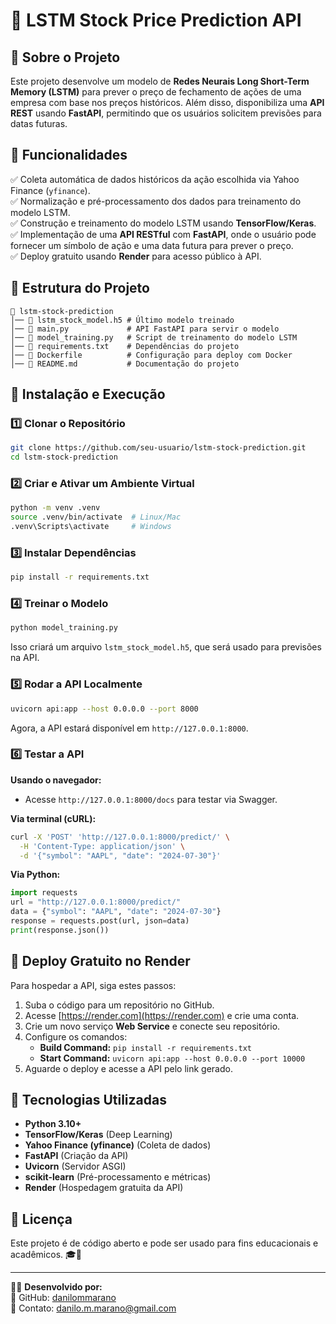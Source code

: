 # 📌 LSTM Stock Price Prediction API

## 📖 Sobre o Projeto

Este projeto desenvolve um modelo de **Redes Neurais Long Short-Term Memory (LSTM)** para prever o preço de fechamento de ações de uma empresa com base nos preços históricos. Além disso, disponibiliza uma **API REST** usando **FastAPI**, permitindo que os usuários solicitem previsões para datas futuras.

## 📌 Funcionalidades

✅ Coleta automática de dados históricos da ação escolhida via Yahoo Finance (`yfinance`).  
✅ Normalização e pré-processamento dos dados para treinamento do modelo LSTM.  
✅ Construção e treinamento do modelo LSTM usando **TensorFlow/Keras**.  
✅ Implementação de uma **API RESTful** com **FastAPI**, onde o usuário pode fornecer um símbolo de ação e uma data futura para prever o preço.  
✅ Deploy gratuito usando **Render** para acesso público à API.

## 📁 Estrutura do Projeto

```
📂 lstm-stock-prediction
│── 📜 lstm_stock_model.h5 # Último modelo treinado
│── 📜 main.py             # API FastAPI para servir o modelo
│── 📜 model_training.py   # Script de treinamento do modelo LSTM
│── 📜 requirements.txt    # Dependências do projeto
│── 📜 Dockerfile          # Configuração para deploy com Docker
│── 📜 README.md           # Documentação do projeto
```

## 🔧 Instalação e Execução

### 1️⃣ **Clonar o Repositório**

```bash
git clone https://github.com/seu-usuario/lstm-stock-prediction.git
cd lstm-stock-prediction
```

### 2️⃣ **Criar e Ativar um Ambiente Virtual**

```bash
python -m venv .venv
source .venv/bin/activate  # Linux/Mac
.venv\Scripts\activate     # Windows
```

### 3️⃣ **Instalar Dependências**

```bash
pip install -r requirements.txt
```

### 4️⃣ **Treinar o Modelo**

```bash
python model_training.py
```

Isso criará um arquivo `lstm_stock_model.h5`, que será usado para previsões na API.

### 5️⃣ **Rodar a API Localmente**

```bash
uvicorn api:app --host 0.0.0.0 --port 8000
```

Agora, a API estará disponível em `http://127.0.0.1:8000`.

### 6️⃣ **Testar a API**

**Usando o navegador:**

- Acesse `http://127.0.0.1:8000/docs` para testar via Swagger.

**Via terminal (cURL):**

```bash
curl -X 'POST' 'http://127.0.0.1:8000/predict/' \
  -H 'Content-Type: application/json' \
  -d '{"symbol": "AAPL", "date": "2024-07-30"}'
```

**Via Python:**

```python
import requests
url = "http://127.0.0.1:8000/predict/"
data = {"symbol": "AAPL", "date": "2024-07-30"}
response = requests.post(url, json=data)
print(response.json())
```

## 🚀 **Deploy Gratuito no Render**

Para hospedar a API, siga estes passos:

1. Suba o código para um repositório no GitHub.
2. Acesse [https://render.com](https://render.com) e crie uma conta.
3. Crie um novo serviço **Web Service** e conecte seu repositório.
4. Configure os comandos:
   - **Build Command:** `pip install -r requirements.txt`
   - **Start Command:** `uvicorn api:app --host 0.0.0.0 --port 10000`
5. Aguarde o deploy e acesse a API pelo link gerado.

## 📌 **Tecnologias Utilizadas**

- **Python 3.10+**
- **TensorFlow/Keras** (Deep Learning)
- **Yahoo Finance (yfinance)** (Coleta de dados)
- **FastAPI** (Criação da API)
- **Uvicorn** (Servidor ASGI)
- **scikit-learn** (Pré-processamento e métricas)
- **Render** (Hospedagem gratuita da API)

## 📜 **Licença**

Este projeto é de código aberto e pode ser usado para fins educacionais e acadêmicos. 🎓🚀

---

👨‍💻 **Desenvolvido por:** \
📌 GitHub: [danilommarano](https://github.com/danilommarano)  
📧 Contato: danilo.m.marano@gmail.com
